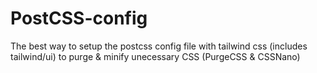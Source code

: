 # PostCSS-config

The best way to setup the postcss config file with tailwind css (includes tailwind/ui) to purge & minify unecessary CSS (PurgeCSS & CSSNano)
